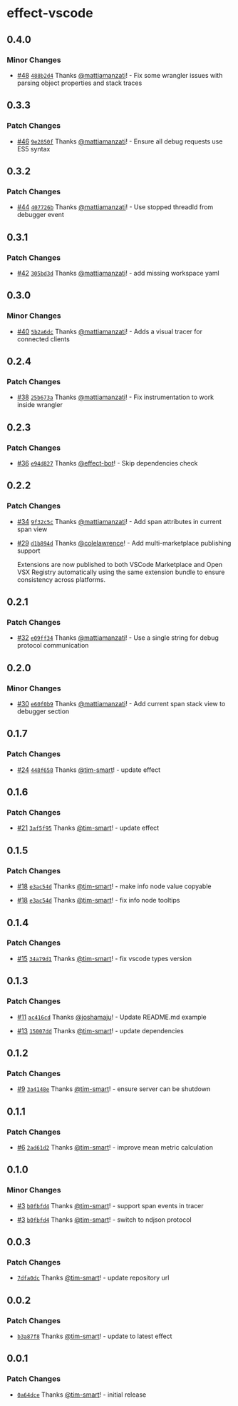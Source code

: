 # effect-vscode

## 0.4.0

### Minor Changes

- [#48](https://github.com/Effect-TS/vscode-extension/pull/48) [`488b2d4`](https://github.com/Effect-TS/vscode-extension/commit/488b2d4f0f397c1716ffd85a49c6f532f42274b1) Thanks [@mattiamanzati](https://github.com/mattiamanzati)! - Fix some wrangler issues with parsing object properties and stack traces

## 0.3.3

### Patch Changes

- [#46](https://github.com/Effect-TS/vscode-extension/pull/46) [`9e2850f`](https://github.com/Effect-TS/vscode-extension/commit/9e2850fc41fd4efe5e5c2cf43c73fd756a0b55e7) Thanks [@mattiamanzati](https://github.com/mattiamanzati)! - Ensure all debug requests use ES5 syntax

## 0.3.2

### Patch Changes

- [#44](https://github.com/Effect-TS/vscode-extension/pull/44) [`407726b`](https://github.com/Effect-TS/vscode-extension/commit/407726b97467fcb92e9521645c528c7c0c8f8637) Thanks [@mattiamanzati](https://github.com/mattiamanzati)! - Use stopped threadId from debugger event

## 0.3.1

### Patch Changes

- [#42](https://github.com/Effect-TS/vscode-extension/pull/42) [`305bd3d`](https://github.com/Effect-TS/vscode-extension/commit/305bd3de8fee2ac1e6eaee397d0d424666624b66) Thanks [@mattiamanzati](https://github.com/mattiamanzati)! - add missing workspace yaml

## 0.3.0

### Minor Changes

- [#40](https://github.com/Effect-TS/vscode-extension/pull/40) [`5b2a6dc`](https://github.com/Effect-TS/vscode-extension/commit/5b2a6dc50a92b98f88bd726c1997bd40436a7981) Thanks [@mattiamanzati](https://github.com/mattiamanzati)! - Adds a visual tracer for connected clients

## 0.2.4

### Patch Changes

- [#38](https://github.com/Effect-TS/vscode-extension/pull/38) [`25b673a`](https://github.com/Effect-TS/vscode-extension/commit/25b673a879cc0782e0d1d678d148504ebe04fc8f) Thanks [@mattiamanzati](https://github.com/mattiamanzati)! - Fix instrumentation to work inside wrangler

## 0.2.3

### Patch Changes

- [#36](https://github.com/Effect-TS/vscode-extension/pull/36) [`e94d827`](https://github.com/Effect-TS/vscode-extension/commit/e94d8279885ffac6205ac4c3ddc8f4f6a058be73) Thanks [@effect-bot](https://github.com/effect-bot)! - Skip dependencies check

## 0.2.2

### Patch Changes

- [#34](https://github.com/Effect-TS/vscode-extension/pull/34) [`9f32c5c`](https://github.com/Effect-TS/vscode-extension/commit/9f32c5c12706cf0d1a7764890b0f89118222c2f0) Thanks [@mattiamanzati](https://github.com/mattiamanzati)! - Add span attributes in current span view

- [#29](https://github.com/Effect-TS/vscode-extension/pull/29) [`d1b894d`](https://github.com/Effect-TS/vscode-extension/commit/d1b894d4a2784eb6bed572fc6c36ac134cedba3d) Thanks [@colelawrence](https://github.com/colelawrence)! - Add multi-marketplace publishing support

  Extensions are now published to both VSCode Marketplace and Open VSX Registry automatically using the same extension bundle to ensure consistency across platforms.

## 0.2.1

### Patch Changes

- [#32](https://github.com/Effect-TS/vscode-extension/pull/32) [`e09ff34`](https://github.com/Effect-TS/vscode-extension/commit/e09ff3455ba4b5fc9e160b844daae44039aeeaca) Thanks [@mattiamanzati](https://github.com/mattiamanzati)! - Use a single string for debug protocol communication

## 0.2.0

### Minor Changes

- [#30](https://github.com/Effect-TS/vscode-extension/pull/30) [`e60f0b9`](https://github.com/Effect-TS/vscode-extension/commit/e60f0b9d9b77059c9b374397a5d1dab4039a3146) Thanks [@mattiamanzati](https://github.com/mattiamanzati)! - Add current span stack view to debugger section

## 0.1.7

### Patch Changes

- [#24](https://github.com/Effect-TS/vscode-extension/pull/24) [`448f658`](https://github.com/Effect-TS/vscode-extension/commit/448f658f6854a258d2ca3c68cbb4d4bfc2ff81cc) Thanks [@tim-smart](https://github.com/tim-smart)! - update effect

## 0.1.6

### Patch Changes

- [#21](https://github.com/Effect-TS/vscode-extension/pull/21) [`3af5f95`](https://github.com/Effect-TS/vscode-extension/commit/3af5f958026cc065e849a7dbc02e839a16cb6bc4) Thanks [@tim-smart](https://github.com/tim-smart)! - update effect

## 0.1.5

### Patch Changes

- [#18](https://github.com/Effect-TS/vscode-extension/pull/18) [`e3ac54d`](https://github.com/Effect-TS/vscode-extension/commit/e3ac54d60e6b244509a558b14fb54a44a59e3cb4) Thanks [@tim-smart](https://github.com/tim-smart)! - make info node value copyable

- [#18](https://github.com/Effect-TS/vscode-extension/pull/18) [`e3ac54d`](https://github.com/Effect-TS/vscode-extension/commit/e3ac54d60e6b244509a558b14fb54a44a59e3cb4) Thanks [@tim-smart](https://github.com/tim-smart)! - fix info node tooltips

## 0.1.4

### Patch Changes

- [#15](https://github.com/Effect-TS/vscode-extension/pull/15) [`34a79d1`](https://github.com/Effect-TS/vscode-extension/commit/34a79d19fe062f5893114520c082c8dc97de6aa1) Thanks [@tim-smart](https://github.com/tim-smart)! - fix vscode types version

## 0.1.3

### Patch Changes

- [#11](https://github.com/Effect-TS/vscode-extension/pull/11) [`ac416cd`](https://github.com/Effect-TS/vscode-extension/commit/ac416cdabf24a24dcf6bf3119d20e8e037bc372d) Thanks [@joshamaju](https://github.com/joshamaju)! - Update README.md example

- [#13](https://github.com/Effect-TS/vscode-extension/pull/13) [`15007dd`](https://github.com/Effect-TS/vscode-extension/commit/15007dd0ddef50ad3ef78298918adc7d63427c14) Thanks [@tim-smart](https://github.com/tim-smart)! - update dependencies

## 0.1.2

### Patch Changes

- [#9](https://github.com/Effect-TS/vscode-extension/pull/9) [`3a4148e`](https://github.com/Effect-TS/vscode-extension/commit/3a4148e3713fb2402054b917c27b5cafe84e6335) Thanks [@tim-smart](https://github.com/tim-smart)! - ensure server can be shutdown

## 0.1.1

### Patch Changes

- [#6](https://github.com/Effect-TS/vscode-extension/pull/6) [`2ad61d2`](https://github.com/Effect-TS/vscode-extension/commit/2ad61d2269e17f3166b69465cd3686e81831daa1) Thanks [@tim-smart](https://github.com/tim-smart)! - improve mean metric calculation

## 0.1.0

### Minor Changes

- [#3](https://github.com/Effect-TS/vscode-extension/pull/3) [`b0fbfd4`](https://github.com/Effect-TS/vscode-extension/commit/b0fbfd4331511a7b66d6042bc75e697d158317e0) Thanks [@tim-smart](https://github.com/tim-smart)! - support span events in tracer

- [#3](https://github.com/Effect-TS/vscode-extension/pull/3) [`b0fbfd4`](https://github.com/Effect-TS/vscode-extension/commit/b0fbfd4331511a7b66d6042bc75e697d158317e0) Thanks [@tim-smart](https://github.com/tim-smart)! - switch to ndjson protocol

## 0.0.3

### Patch Changes

- [`7dfa0dc`](https://github.com/Effect-TS/vscode-extension/commit/7dfa0dca7e930e48d9f81139fe29507202f7da7c) Thanks [@tim-smart](https://github.com/tim-smart)! - update repository url

## 0.0.2

### Patch Changes

- [`b3a87f8`](https://github.com/Effect-TS/vscode-extension/commit/b3a87f894170a2b419e093f4fa8f4369af04708e) Thanks [@tim-smart](https://github.com/tim-smart)! - update to latest effect

## 0.0.1

### Patch Changes

- [`0a64dce`](https://github.com/tim-smart/effect-vscode/commit/0a64dcee482db8c16464172606e54b7ab35472ec) Thanks [@tim-smart](https://github.com/tim-smart)! - initial release
